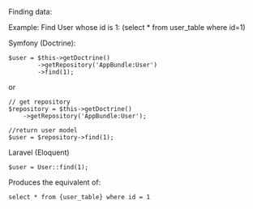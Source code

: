 Finding data:

Example: Find User whose id is 1: (select * from user_table where id=1)

Symfony (Doctrine):
```
$user = $this->getDoctrine()
        ->getRepository('AppBundle:User')
        ->find(1);
```
or

```
// get repository
$repository = $this->getDoctrine()
    ->getRepository('AppBundle:User');

//return user model
$user = $repository->find(1);
```



Laravel (Eloquent)

```
$user = User::find(1);
```

Produces the equivalent of:

```
select * from {user_table} where id = 1
```
